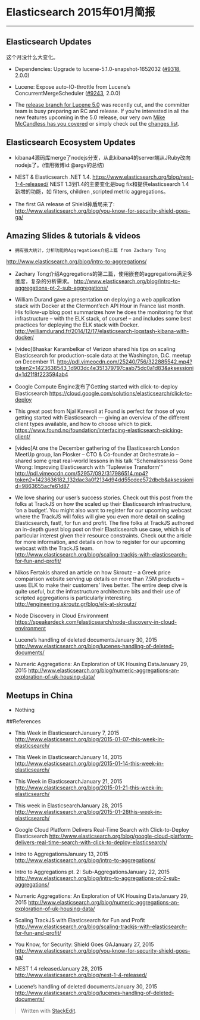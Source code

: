 # Elasticsearch 2015年01月简报

---

## Elasticsearch Updates
这个月没什么大变化。
*	Dependencies: Upgrade to lucene-5.1.0-snapshot-1652032 ([#9318](https://github.com/elasticsearch/elasticsearch/pull/9318), 2.0.0)

*	Lucene: Expose auto-IO-throttle from Lucene’s ConcurrentMergeScheduler ([#9243](https://github.com/elasticsearch/elasticsearch/pull/9243), 2.0.0)

*	The [release branch for Lucene 5.0](https://svn.apache.org/repos/asf/lucene/dev/branches/lucene_solr_5_0/) was recently cut, and the committer team is busy preparing an RC and release. If you’re interested in all the new features upcoming in the 5.0 release, our very own [Mike McCandless has you covered](http://blog.mikemccandless.com/2014/11/apache-lucene-500-is-coming.html) or simply check out the [changes list](https://svn.apache.org/repos/asf/lucene/dev/branches/lucene_solr_5_0/lucene/CHANGES.txt).


## Elasticsearch Ecosystem Updates
*	kibana4源码库merge了nodejs分支，从此kibana4的server端从JRuby改向nodejs了。(借用微博id:@argv的总结)

*	NEST & Elasticsearch .NET 1.4.
https://www.elasticsearch.org/blog/nest-1-4-released/
NEST 1.3到1.4的主要变化是bug fix和提供elasticsearch 1.4新增的功能，如 filters, children ,scripted metric aggregations。

*	The first GA release of Shield神盾局来了:
http://www.elasticsearch.org/blog/you-know-for-security-shield-goes-ga/


## Amazing Slides & tutorials & videos
*	  拥有强大统计，分析功能的Aggregations介绍上篇 from Zachary Tong
http://www.elasticsearch.org/blog/intro-to-aggregations/

*	Zachary Tong介绍Aggregations的第二篇，使用嵌套的aggregations满足多维度，复杂的分析需求。
http://www.elasticsearch.org/blog/intro-to-aggregations-pt-2-sub-aggregations/

*	William Durand gave a presentation on deploying a web application stack with Docker at the Clermont’ech API Hour in France last month. His follow-up blog post summarizes how he does the monitoring for that infrastructure – with the ELK stack, of course! – and includes some best practices for deploying the ELK stack with Docker.
http://williamdurand.fr/2014/12/17/elasticsearch-logstash-kibana-with-docker/

*	[video]Bhaskar Karambelkar of Verizon shared his tips on scaling Elasticsearch for production-scale data at the Washington, D.C. meetup on December 11.
http://pdl.vimeocdn.com/25240/756/322885542.mp4?token2=1423638543_1d903dc4e351379797caab75dc0a1d83&aksessionid=1d21f8f223594ab4

*	Google Compute Engine发布了Getting started with click-to-deploy Elasticsearch
https://cloud.google.com/solutions/elasticsearch/click-to-deploy

*	This great post from Njal Karevoll at Found is perfect for those of you getting started with Elasticsearch — giving an overview of the different client types available, and how to choose which to pick.
https://www.found.no/foundation/interfacing-elasticsearch-picking-client/

*	[video]At one the December gathering of the Elasticsearch London MeetUp group, Ian Plosker – CTO & Co-founder at Orchestrate.io – shared some great real-world lessons in his talk “Schemalessness Gone Wrong: Improving Elasticsearch with ‘Tuplewise Transform’”
http://pdl.vimeocdn.com/52957/092/317986514.mp4?token2=1423636182_132dac3a0f2134d94dd55cdee572dbcb&aksessionid=9863655acfe61d87

*	We love sharing our user’s success stories. Check out this post from the folks at TrackJS on how the scaled up their Elasticsearch infrastructure, ‘on a budget‘. You might also want to register for our upcoming webcast where the TrackJS will folks will give you even more detail on scaling Elasticsearch, fast!, for fun and profit.
The fine folks at TrackJS authored an in-depth guest blog post on their Elasticsearch use case, which is of particular interest given their resource constraints. Check out the article for more information, and details on how to register for our upcoming webcast with the TrackJS team.
http://www.elasticsearch.org/blog/scaling-trackjs-with-elasticsearch-for-fun-and-profit/

*	Nikos Fertakis shared an article on how Skroutz – a Greek price comparison website serving up details on more than 7.5M products – uses ELK to make their customers’ lives better. The entire deep dive is quite useful, but the infrastructure architecture bits and their use of scripted aggregations is particularly interesting.
http://engineering.skroutz.gr/blog/elk-at-skroutz/

*	Node Discovery in Cloud Environment
https://speakerdeck.com/elasticsearch/node-discovery-in-cloud-environment

*	Lucene’s handling of deleted documentsJanuary 30, 2015
http://www.elasticsearch.org/blog/lucenes-handling-of-deleted-documents/

*	Numeric Aggregations: An Exploration of UK Housing DataJanuary 29, 2015
http://www.elasticsearch.org/blog/numeric-aggregations-an-exploration-of-uk-housing-data/


## Meetups in China
*	Nothing


##References
*	This Week in ElasticsearchJanuary 7, 2015
http://www.elasticsearch.org/blog/2015-01-07-this-week-in-elasticsearch/

*	This Week in ElasticsearchJanuary 14, 2015
http://www.elasticsearch.org/blog/2015-01-14-this-week-in-elasticsearch/

*	This Week in ElasticsearchJanuary 21, 2015
http://www.elasticsearch.org/blog/2015-01-21-this-week-in-elasticsearch/

*	This week in ElasticsearchJanuary 28, 2015
http://www.elasticsearch.org/blog/2015-01-28this-week-in-elasticsearch/

*	Google Cloud Platform Delivers Real-Time Search with Click-to-Deploy Elasticsearch
http://www.elasticsearch.org/blog/google-cloud-platform-delivers-real-time-search-with-click-to-deploy-elasticsearch/

*	Intro to AggregationsJanuary 13, 2015
http://www.elasticsearch.org/blog/intro-to-aggregations/

*	Intro to Aggregations pt. 2: Sub-AggregationsJanuary 22, 2015
http://www.elasticsearch.org/blog/intro-to-aggregations-pt-2-sub-aggregations/

*	Numeric Aggregations: An Exploration of UK Housing DataJanuary 29, 2015
http://www.elasticsearch.org/blog/numeric-aggregations-an-exploration-of-uk-housing-data/

*	Scaling TrackJS with Elasticsearch for Fun and Profit
http://www.elasticsearch.org/blog/scaling-trackjs-with-elasticsearch-for-fun-and-profit/

*	You Know, for Security: Shield Goes GAJanuary 27, 2015
http://www.elasticsearch.org/blog/you-know-for-security-shield-goes-ga/

*	NEST 1.4 releasedJanuary 28, 2015
http://www.elasticsearch.org/blog/nest-1-4-released/

*	Lucene’s handling of deleted documentsJanuary 30, 2015
http://www.elasticsearch.org/blog/lucenes-handling-of-deleted-documents/


> Written with [StackEdit](https://stackedit.io/).